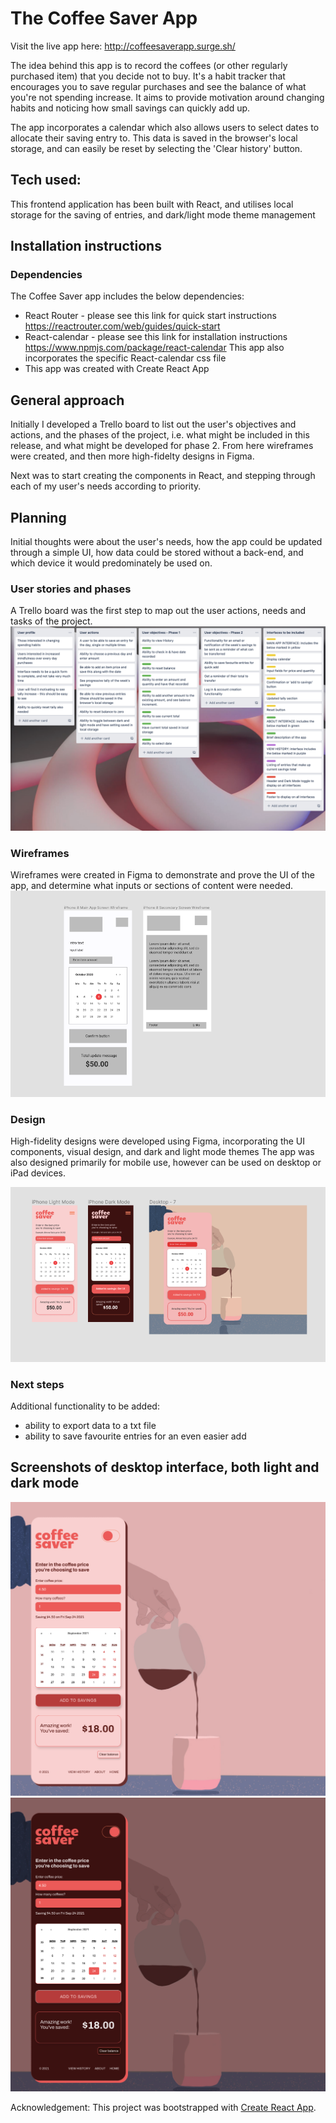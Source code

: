 # The Coffee Saver App

Visit the live app here: http://coffeesaverapp.surge.sh/

The idea behind this app is to record the coffees (or other regularly purchased item) that you decide not to buy. It's a habit tracker that encourages you to save regular purchases and see the balance of what you're not spending increase. It aims to provide motivation around changing habits and noticing how small savings can quickly add up.

The app incorporates a calendar which also allows users to select dates to allocate their saving entry to. This data is saved in the browser's local storage, and can easily be reset by selecting the 'Clear history' button.

## Tech used:
This frontend application has been built with React, and utilises local storage for the saving of entries, and dark/light mode theme management 

## Installation instructions
### Dependencies
The Coffee Saver app includes the below dependencies:
+ React Router - please see this link for quick start instructions https://reactrouter.com/web/guides/quick-start
+ React-calendar - please see this link for installation instructions https://www.npmjs.com/package/react-calendar This app also incorporates the specific React-calendar css file
+ This app was created with Create React App

## General approach
Initially I developed a Trello board to list out the user's objectives and actions, and the phases of the project, i.e. what might be included in this release, and what might be developed for phase 2. From here wireframes were created, and then more high-fidelty designs in Figma. 

Next was to start creating the components in React, and stepping through each of my user's needs according to priority.


## Planning
Initial thoughts were about the user's needs, how the app could be updated through a simple UI, how data could be stored without a back-end, and which device it would predominately be used on.

### User stories and phases
A Trello board was the first step to map out the user actions, needs and tasks of the project.
![Trello board showing the user stories and project phases](src/images/User-story-actions-and-app-phases.png)


### Wireframes
Wireframes were created in Figma to demonstrate and prove the UI of the app, and determine what inputs or sections of content were needed.
![Early wireframe development](src/images/Wireframe-planning.png)

### Design
High-fidelity designs were developed using Figma, incorporating the UI components, visual design, and dark and light mode themes
The app was also designed primarily for mobile use, however can be used on desktop or iPad devices.

![Figma designs showing iPhone and Desktop mock ups](src/images/Figma-app-designs.png)


### Next steps
Additional functionality to be added:
+ ability to export data to a txt file
+ ability to save favourite entries for an even easier add


## Screenshots of desktop interface, both light and dark mode
![Screenshot of desktop app in light mode](src/images/coffee-saver-light-mode-desktop.png)
![Screenshot of desktop app in dark mode](src/images/coffee-saver-dark-mode-desktop.png)

Acknowledgement: This project was bootstrapped with [Create React App](https://github.com/facebook/create-react-app).


